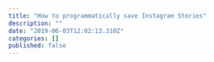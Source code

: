 ```yaml
---
title: "How to programmatically save Instagram Stories"
description: ""
date: "2019-06-03T12:02:13.310Z"
categories: []
published: false
---
```



